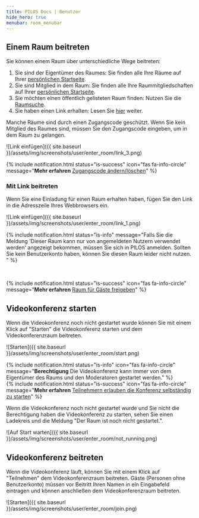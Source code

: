 ```yaml
---
title: PILOS Docs | Benutzer
hide_hero: true
menubar: room_menubar
---
```


## Einem Raum beitreten

Sie können einem Raum über unterschiedliche Wege beitreten:

1. Sie sind der Eigentümer des Raumes: Sie finden alle Ihre Räume auf Ihrer [persönlichen Startseite](../room/).
2. Sie sind Mitglied in dem Raum: Sie finden alle Ihre Raummitgliedschaften auf Ihrer [persönlichen Startseite](../room/).
3. Sie möchten einen öffentlich gelisteten Raum finden: Nutzen Sie die [Raumsuche](../room/list).
4. Sie haben einen Link erhalten: Lesen Sie [hier](#mit-link-beitreten) weiter.

Manche Räume sind durch einen Zugangscode geschützt. Wenn Sie kein Mitglied des Raumes sind, müssen Sie den Zugangscode eingeben, um in dem Raum zu gelangen.

![Link einfügen]({{ site.baseurl }}/assets/img/screenshots/user/enter_room/link_3.png)


{% include notification.html status="is-success" icon="fas fa-info-circle" message="**Mehr erfahren**  [Zugangscode ändern/löschen](../room/settings)" %}



### Mit Link beitreten
Wenn Sie eine Einladung für einen Raum erhalten haben, fügen Sie den Link in die Adresszeile Ihres Webbrowsers ein.

![Link einfügen]({{ site.baseurl }}/assets/img/screenshots/user/enter_room/link_1.png)


{% include notification.html status="is-info" message="Falls Sie die Meldung 'Dieser Raum kann nur von angemeldeten Nutzern verwendet werden' angezeigt bekommen, müssen Sie sich in PILOS anmelden.
Sollten Sie kein Benutzerkonto haben, können Sie diesen Raum leider nicht nutzen.
" %}

<br>

{% include notification.html status="is-success" icon="fas fa-info-circle" message="**Mehr erfahren**  [Raum für Gäste freigeben](../room/settings)" %}



## Videokonferenz starten

Wenn die Videokonferenz noch nicht gestartet wurde können Sie mit einem Klick auf "Starten" die Videokonferenz starten und dem Videokonferenzraum beitreten.

![Starten]({{ site.baseurl }}/assets/img/screenshots/user/enter_room/start.png)

{% include notification.html status="is-info" icon="fas fa-info-circle" message="**Berechtigung**  Die Videokonferenz kann immer von dem Eigentümer des Raums und den Moderatoren gestartet werden." %}
<br>
{% include notification.html status="is-success" icon="fas fa-info-circle" message="**Mehr erfahren**  [Teilnehmern erlauben die Konferenz selbständig zu starten](../room/settings)" %}
<br>

Wenn die Videokonferenz noch nicht gestartet wurde und Sie nicht die Berechtigung haben die Videokonferenz zu starten, sehen Sie einen Ladekreis und die Meldung "Der Raum ist noch nicht gestartet.".

![Auf Start warten]({{ site.baseurl }}/assets/img/screenshots/user/enter_room/not_running.png)



## Videokonferenz beitreten

Wenn die Videokonferenz läuft, können Sie mit einem Klick auf "Teilnehmen" dem Videokonferenzraum beitreten. Gäste (Personen ohne Benutzerkonto) müssen vor Beitritt Ihren Namen in ein Eingabefeld eintragen und können anschließen dem Videokonferenzraum beitreten.

![Starten]({{ site.baseurl }}/assets/img/screenshots/user/enter_room/join.png)
